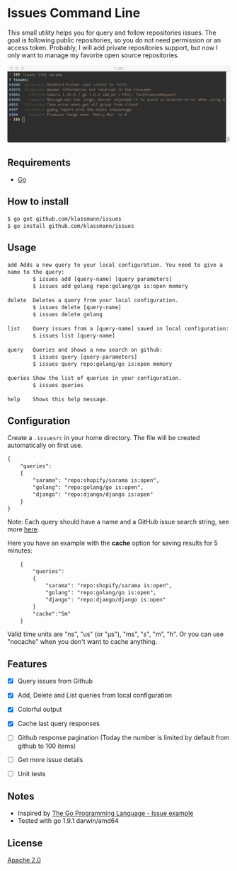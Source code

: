 # Issues Command Line

This small utility helps you for query and follow repositories issues. The goal is following public repositories, so you do not need permission or an access token. Probably, I will add private repositories support, but now I only want to manage my favorite open source repositories.

![Screenshot](screenshot.png)

## Requirements
- [Go](http://golang.org)

## How to install

    $ go get github.com/klassmann/issues
    $ go install github.com/klassmann/issues

## Usage

    add	Adds a new query to your local configuration. You need to give a name to the query:
            $ issues add [query-name] [query parameters]
            $ issues add golang repo:golang/go is:open memory

    delete	Deletes a query from your local configuration.
            $ issues delete [query-name]
            $ issues delete golang

    list	Query issues from a [query-name] saved in local configuration:
            $ issues list [query-name]

    query	Queries and shows a new search on github:
            $ issues query [query-parameters]
            $ issues query repo:golang/go is:open memory

    queries	Show the list of queries in your configuration.
            $ issues queries

    help	Shows this help message.


## Configuration
Create a `.issuesrc` in your home directory. The file will be created automatically on first use.

    {
        "queries": 
        {
            "sarama": "repo:shopify/sarama is:open",
            "golang": "repo:golang/go is:open",
            "django": "repo:django/django is:open"
        }
    }

Note: Each query should have a name and a GitHub issue search string, see more [here](https://developer.github.com/v3/search/#search-issues).

Here you have an example with the **cache** option for saving results for 5 minutes:
```
    {
        "queries": 
        {
            "sarama": "repo:shopify/sarama is:open",
            "golang": "repo:golang/go is:open",
            "django": "repo:django/django is:open"
        }
        "cache":"5m"
    }
```
Valid time units are "ns", "us" (or "µs"), "ms", "s", "m", "h".
Or you can use "nocache" when you don't want to cache anything.

## Features

- [X] Query issues from Github
- [X] Add, Delete and List queries from local configuration
- [X] Colorful output
- [X] Cache last query responses
- [ ] Github response pagination (Today the number is limited by default from github to 100 items)
- [ ] Get more issue details
- [ ] Unit tests


## Notes

- Inspired by [The Go Programming Language - Issue example](https://github.com/adonovan/gopl.io/tree/master/ch4/issues)
- Tested with go 1.9.1 darwin/amd64

## License
[Apache 2.0](LICENSE)
